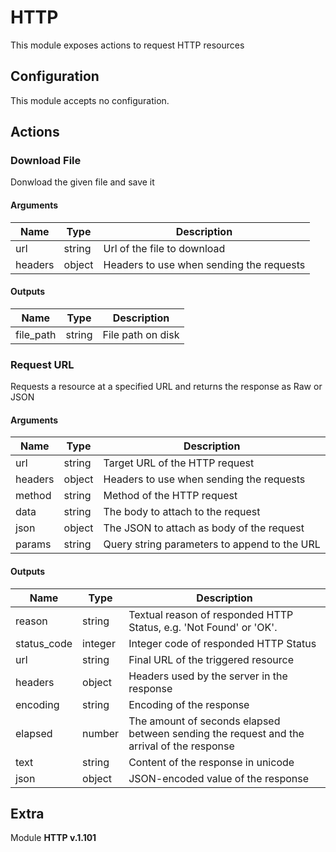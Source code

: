 # HTTP



This module exposes actions to request HTTP resources

## Configuration



This module accepts no configuration.







## Actions

### Download File

Donwload the given file and save it



#### Arguments

| Name      |  Type   |  Description  |
| --------- | ------- | --------------------------- |
| url | string | Url of the file to download |
| headers | object | Headers to use when sending the requests |






#### Outputs
| Name      |  Type   |  Description  |
| --------- | ------- | --------------------------- |
| file_path | string | File path on disk |







### Request URL

Requests a resource at a specified URL and returns the response as Raw or JSON



#### Arguments

| Name      |  Type   |  Description  |
| --------- | ------- | --------------------------- |
| url | string | Target URL of the HTTP request |
| headers | object | Headers to use when sending the requests |
| method | string | Method of the HTTP request |
| data | string | The body to attach to the request |
| json | object | The JSON to attach as body of the request |
| params | string | Query string parameters to append to the URL |






#### Outputs
| Name      |  Type   |  Description  |
| --------- | ------- | --------------------------- |
| reason | string | Textual reason of responded HTTP Status, e.g. 'Not Found' or 'OK'. |
| status_code | integer | Integer code of responded HTTP Status |
| url | string | Final URL of the triggered resource |
| headers | object | Headers used by the server in the response |
| encoding | string | Encoding of the response |
| elapsed | number | The amount of seconds elapsed between sending the request and the arrival of the response |
| text | string | Content of the response in unicode |
| json | object | JSON-encoded value of the response |












## Extra

Module **HTTP v.1.101**